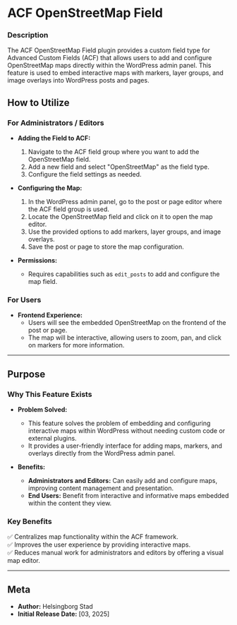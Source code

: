 # ACF OpenStreetMap Field

### Description  
The ACF OpenStreetMap Field plugin provides a custom field type for Advanced Custom Fields (ACF) that allows users to add and configure OpenStreetMap maps directly within the WordPress admin panel. This feature is used to embed interactive maps with markers, layer groups, and image overlays into WordPress posts and pages.

## How to Utilize  

### For Administrators / Editors 
- **Adding the Field to ACF:**
  1. Navigate to the ACF field group where you want to add the OpenStreetMap field.
  2. Add a new field and select "OpenStreetMap" as the field type.
  3. Configure the field settings as needed.

- **Configuring the Map:**
  1. In the WordPress admin panel, go to the post or page editor where the ACF field group is used.
  2. Locate the OpenStreetMap field and click on it to open the map editor.
  3. Use the provided options to add markers, layer groups, and image overlays.
  4. Save the post or page to store the map configuration.

- **Permissions:**
  - Requires capabilities such as `edit_posts` to add and configure the map field.

### For Users  
- **Frontend Experience:**
  - Users will see the embedded OpenStreetMap on the frontend of the post or page.
  - The map will be interactive, allowing users to zoom, pan, and click on markers for more information.

---

## Purpose  

### Why This Feature Exists  
- **Problem Solved:**
  - This feature solves the problem of embedding and configuring interactive maps within WordPress without needing custom code or external plugins.
  - It provides a user-friendly interface for adding maps, markers, and overlays directly from the WordPress admin panel.

- **Benefits:**
  - **Administrators and Editors:** Can easily add and configure maps, improving content management and presentation.
  - **End Users:** Benefit from interactive and informative maps embedded within the content they view.

### Key Benefits  
✅ Centralizes map functionality within the ACF framework.  
✅ Improves the user experience by providing interactive maps.  
✅ Reduces manual work for administrators and editors by offering a visual map editor.

---

## Meta  

- **Author:** Helsingborg Stad  
- **Initial Release Date:** [03, 2025]